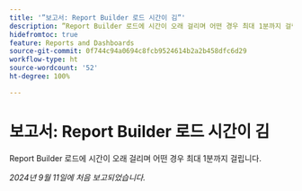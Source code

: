 ```yaml
---
title: '”보고서: Report Builder 로드 시간이 김”'
description: ”Report Builder 로드에 시간이 오래 걸리며 어떤 경우 최대 1분까지 걸립니다.”
hidefromtoc: true
feature: Reports and Dashboards
source-git-commit: 0f744c94a0694c8fcb9524614b2a2b458dfc6d29
workflow-type: ht
source-wordcount: '52'
ht-degree: 100%

---
```



# 보고서: Report Builder 로드 시간이 김

Report Builder 로드에 시간이 오래 걸리며 어떤 경우 최대 1분까지 걸립니다.

_2024년 9월 11일에 처음 보고되었습니다._
